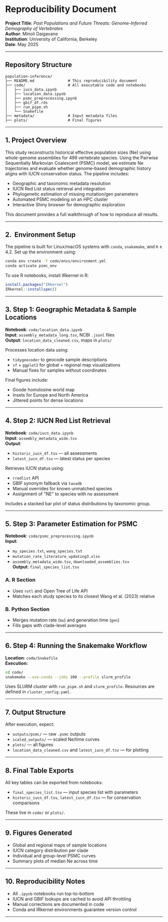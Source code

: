 
# Reproducibility Document

**Project Title**: *Past Populations and Future Threats: Genome-Inferred Demography of Vertebrates*  
**Author**: Minoli Daigavane  
**Institution**: University of California, Berkeley  
**Date**: May 2025  

---

## Repository Structure

```
population-inference/
├── README.md               # This reproducibility document
├── code/                   # All executable code and notebooks
│   ├── iucn_data.ipynb
│   ├── location_data.ipynb
│   ├── psmc_preprocessing.ipynb
│   ├── gbif_df.rds
│   ├── run_pipe.sh
│   └── Snakefile
├── metadata/               # Input metadata files
├── plots/                  # Final figures
```

---

## 1. Project Overview

This study reconstructs historical effective population sizes (Ne) using whole-genome assemblies for 499 vertebrate species. Using the Pairwise 
Sequentially Markovian Coalescent (PSMC) model, we estimate Ne trajectories and evaluate whether genome-based demographic history aligns with IUCN 
conservation status. The pipeline includes:

- Geographic and taxonomic metadata resolution  
- IUCN Red List status retrieval and integration  
- Phylogenetic estimation of missing mutation/gen parameters  
- Automated PSMC modeling on an HPC cluster  
- Interactive Shiny browser for demographic exploration

This document provides a full walkthrough of how to reproduce all results.

---

## 2. ️ Environment Setup

The pipeline is built for Linux/macOS systems with `conda`, `snakemake`, and `R` ≥ 4.2. Set up the environment using:

```bash
conda env create -f code/envs/environment.yml
conda activate psmc_env
```

To use R notebooks, install IRkernel in R:

```r
install.packages("IRkernel")
IRkernel::installspec()
```

---

## 3. Step 1: Geographic Metadata & Sample Locations

**Notebook**: `code/location_data.ipynb`  
**Input**: `assembly_metadata_long.tsv`, NCBI `.jsonl` files  
**Output**: `location_data_cleaned.csv`, maps in `plots/`

Processes location data using:

- `tidygeocoder` to geocode sample descriptions  
- `sf` + `ggplot2` for global + regional map visualizations  
- Manual fixes for samples without coordinates

Final figures include:

- Goode homolosine world map  
- Insets for Europe and North America  
- Jittered points for dense locations

---

## 4.  Step 2: IUCN Red List Retrieval

**Notebook**: `code/iucn_data.ipynb`  
**Input**: `assembly_metadata_wide.tsv`  
**Output**:  
- `historic_iucn_df.tsv` — all assessments  
- `latest_iucn_df.tsv` — latest status per species

Retrieves IUCN status using:

- `rredlist` API  
- GBIF synonym fallback via `taxadb`  
- Manual overrides for known unmatched species  
- Assignment of "NE" to species with no assessment

Includes a stacked bar plot of status distributions by taxonomic group.

---

## 5.  Step 3: Parameter Estimation for PSMC

**Notebook**: `code/psmc_preprocessing.ipynb`  
**Input**:  
- `my_species.txt`, `wang_species.txt`  
- `mutation_rate_literature_updating3.xlsx`  
- `assembly_metadata_wide.tsv`, `downloaded_assemblies.tsv`  
**Output**: `final_species_list.tsv`

### A. R Section
- Uses `rotl` and Open Tree of Life API  
- Matches each study species to its closest Wang et al. (2023) relative

### B. Python Section
- Merges mutation rate (`mu`) and generation time (`gen`)  
- Fills gaps with clade-level averages

---

## 6.  Step 4: Running the Snakemake Workflow

**Location**: `code/Snakefile`  
**Execution:**

```bash
cd code/
snakemake --use-conda --jobs 100 --profile slurm_profile
```

Uses SLURM cluster with `run_pipe.sh` and `slurm_profile`. Resources are defined in `cluster_config.yaml`.

---

## 7.  Output Structure

After execution, expect:

- `outputs/psmc/` — raw `.psmc` outputs  
- `scaled_outputs/` — scaled Ne/time curves  
- `plots/` — all figures  
- `location_data_cleaned.csv` and `latest_iucn_df.tsv` — for plotting

---

## 8.  Final Table Exports

All key tables can be exported from notebooks:

- `final_species_list.tsv` — input species list with parameters  
- `historic_iucn_df.tsv`, `latest_iucn_df.tsv` — for conservation comparisons

These live in `code/` or `plots/`.

---

## 9.  Figures Generated

- Global and regional maps of sample locations  
- IUCN category distribution per clade  
- Individual and group-level PSMC curves  
- Summary plots of median Ne across time

---

## 10.  Reproducibility Notes

- All `.ipynb` notebooks run top-to-bottom  
- IUCN and GBIF lookups are cached to avoid API throttling  
- Manual corrections are documented in code  
- Conda and IRkernel environments guarantee version control

---


